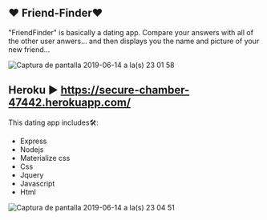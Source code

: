 ## ❤️ Friend-Finder❤️
"FriendFinder" is  basically a dating app.  Compare your answers with all of the other user anwers... and then displays you the name and picture of your new friend... 

![Captura de pantalla 2019-06-14 a la(s) 23 01 58](https://user-images.githubusercontent.com/47344468/59546907-2dedb780-8efb-11e9-9eff-5294669b5cfb.png)


## Heroku :arrow_forward: https://secure-chamber-47442.herokuapp.com/


This dating app includes🛠️:
* Express
* Nodejs
* Materialize css
* Css
* Jquery
* Javascript
* Html


![Captura de pantalla 2019-06-14 a la(s) 23 04 51](https://user-images.githubusercontent.com/47344468/59547029-b0777680-8efd-11e9-880b-fc39736f9aae.png)

